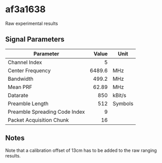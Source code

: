 # af3a1638

Raw experimental results

## Signal Parameters

| Parameter | Value | Unit |
| --------- | -----:| ---- |
| Channel Index | 5 | |
| Center Frequency | 6489.6 | MHz |
| Bandwidth | 499.2 | MHz |
| Mean PRF | 62.89 | MHz |
| Datarate | 850 | kBit/s |
| Preamble Length | 512 | Symbols |
| Preamble Spreading Code Index | 9 | |
| Packet Acquisition Chunk | 16 | |

## Notes

Note that a calibration offset of 13cm has to be added to the raw ranging results.

